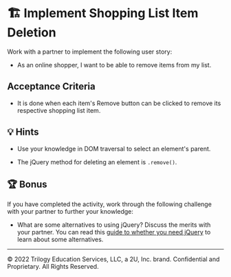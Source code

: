 # 🏗️ Implement Shopping List Item Deletion

Work with a partner to implement the following user story:

* As an online shopper, I want to be able to remove items from my list.

## Acceptance Criteria

* It is done when each item's Remove button can be clicked to remove its respective shopping list item.

## 💡 Hints

* Use your knowledge in DOM traversal to select an element's parent.

* The jQuery method for deleting an element is `.remove()`.

## 🏆 Bonus

If you have completed the activity, work through the following challenge with your partner to further your knowledge:

* What are some alternatives to using jQuery? Discuss the merits with your partner. You can read this [guide to whether you need jQuery](http://youmightnotneedjquery.com/) to learn about some alternatives.

---

© 2022 Trilogy Education Services, LLC, a 2U, Inc. brand. Confidential and Proprietary. All Rights Reserved.